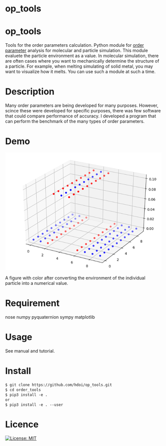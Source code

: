 op_tools
========================

# op_tools

Tools for the order parameters calculation.
Python module for [order parameter](https://en.wikipedia.org/wiki/Phase_transition#Order_parameters) analysis for molecular and particle simulation.
This module evaluete the particle environment as a value.
In molecular simulation, there are often cases where you want to mechanically determine the structure of a particle.
For example, when melting simulating of solid metal, you may want to visualize how it melts.
You can use such a module at such a time.

# Description

Many order parameters are being developed for many purposes.
However, scince these were developed for specific purposes, there was few software that could compare performance of accuracy.
I developed a program that can perform the benchmark of the many types of order parameters.

# Demo

![evaluation](./docs/media/Fig_2_color.png)

A figure with color after converting the environment of the individual particle into a numerical value.

# Requirement

nose
numpy
pyquaternion
sympy
matplotlib

# Usage

See manual and tutorial.

# Install

```
$ git clone https://github.com/hdoi/op_tools.git
$ cd order_tools  
$ pip3 install -e .  
or 
$ pip3 install -e . --user  
```

# Licence

[![License: MIT](https://img.shields.io/badge/License-MIT-yellow.svg)](https://opensource.org/licenses/MIT)

